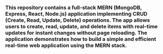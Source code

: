 <h3>This repository contains a full-stack MERN (MongoDB, Express, React, Node.js) application implementing CRUD (Create, Read, Update, Delete) operations. The app allows users to create, read, update, and delete items with real-time updates for instant changes without page reloading. The application demonstrates how to build a simple and efficient real-time web application using the MERN stack.</h3>
